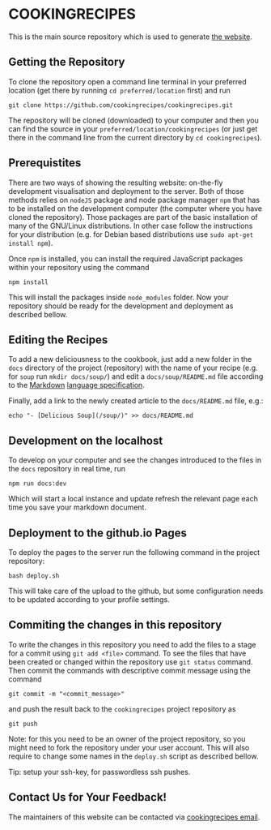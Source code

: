 # COOKINGRECIPES

This is the main source repository which is used to generate [the
website](https://cookingrecipes.github.io).

## Getting the Repository

To clone the repository open a command line terminal in your preferred
location (get there by running `cd preferred/location` first) and run

```
git clone https://github.com/cookingrecipes/cookingrecipes.git
```

The repository will be cloned (downloaded) to your computer and then
you can find the source in your `preferred/location/cookingrecipes` (or
just get there in the command line from the current directory by `cd
cookingrecipes`).

## Prerequistites

There are two ways of showing the resulting website: on-the-fly
development visualisation and deployment to the server. Both of those
methods relies on `nodeJS` package and node package manager `npm` that
has to be installed on the development computer (the computer where
you have cloned the repository). Those packages are part of the basic
installation of many of the GNU/Linux distributions. In other case
follow the instructions for your distribution (e.g. for Debian based
distributions use `sudo apt-get install npm`).

Once `npm` is installed, you can install the required JavaScript
packages within your repository using the command

```
npm install
```

This will install the packages inside `node_modules` folder. Now your
repository should be ready for the development and deployment as
described bellow.

## Editing the Recipes

To add a new deliciousness to the cookbook, just add a new folder in
the `docs` directory of the project (repository) with the name of your
recipe (e.g. for `soup` run `mkdir docs/soup/`) and edit a
`docs/soup/README.md` file according to the [Markdown][markdown]
[language specification][markdown-cheatsheet].

Finally, add a link to the newly created article to the
`docs/README.md` file, e.g.:

```
echo "- [Delicious Soup](/soup/)" >> docs/README.md
```

## Development on the localhost

To develop on your computer and see the changes introduced to the
files in the `docs` repository in real time, run

```
npm run docs:dev
```

Which will start a local instance and update refresh the relevant page
each time you save your markdown document.

## Deployment to the github.io Pages

To deploy the pages to the server run the following command in the
project repository:

```
bash deploy.sh
```

This will take care of the upload to the github, but some
configuration needs to be updated according to your profile settings.

## Commiting the changes in this repository

To write the changes in this repository you need to add the files to a
stage for a commit using `git add <file>` command. To see the files
that have been created or changed within the repository use `git
status` command. Then commit the commands with descriptive commit
message using the command

```
git commit -m "<commit_message>"
```
and push the result back to the `cookingrecipes` project repository as

```
git push
```

Note: for this you need to be an owner of the project repository, so
you might need to fork the repository under your user account. This
will also require to change some names in the `deploy.sh` script as
described bellow.

Tip: setup your ssh-key, for passwordless ssh pushes.

## Contact Us for Your Feedback!

The maintainers of this website can be contacted via [cookingrecipes
email][email].


[markdown]: https://en.wikipedia.org/wiki/Markdown
[markdown-cheatsheet]: https://github.com/adam-p/markdown-here/wiki/Markdown-Cheatsheet

[email]: mailto:info@gratefulmood.com
